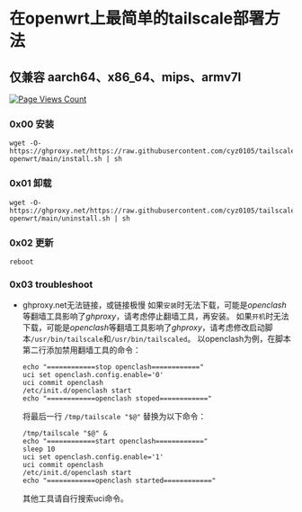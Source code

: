 # 在openwrt上最简单的tailscale部署方法

## 仅兼容 aarch64、x86_64、mips、armv7l

[![Page Views Count](https://badges.toozhao.com/badges/01GZWH4F36G14VWXT8RP9KRCYV/green.svg)](https://badges.toozhao.com/stats/01GZWH4F36G14VWXT8RP9KRCYV "")

### 0x00 安装

```
wget -O- https://ghproxy.net/https://raw.githubusercontent.com/cyz0105/tailscale-openwrt/main/install.sh | sh
```

### 0x01 卸载

```
wget -O- https://ghproxy.net/https://raw.githubusercontent.com/cyz0105/tailscale-openwrt/main/uninstall.sh | sh
```

### 0x02 更新

```
reboot
```

### 0x03 troubleshoot

- ghproxy.net无法链接，或链接极慢
    如果`安装`时无法下载，可能是*openclash*等翻墙工具影响了*ghproxy*，请考虑停止翻墙工具，再安装。
    如果`开机`时无法下载，可能是*openclash*等翻墙工具影响了*ghproxy*，请考虑修改启动脚本`/usr/bin/tailscale`和`/usr/bin/tailscaled`。
    以openclash为例，在脚本第二行添加禁用翻墙工具的命令：
    ```
    echo "============stop openclash============"
    uci set openclash.config.enable='0'
    uci commit openclash
    /etc/init.d/openclash start
    echo "============openclash stoped============"
    ```
    将最后一行 `/tmp/tailscale "$@"` 替换为以下命令：
    ```
    /tmp/tailscale "$@" &
    echo "============start openclash============"
    sleep 10
    uci set openclash.config.enable='1'
    uci commit openclash
    /etc/init.d/openclash start
    echo "============openclash started============"
    ```
    其他工具请自行搜索uci命令。

